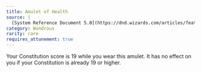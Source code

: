 ```yaml
---
title: Amulet of Health
source: |
  [System Reference Document 5.0](https://dnd.wizards.com/articles/features/systems-reference-document-srd)
category: Wondrous
rarity: rare
requires_attunement: true
---
```


Your Constitution score is 19 while you wear this amulet. It has no effect on you if your Constitution is already 19 or higher.
